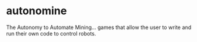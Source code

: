 # autonomine
The Autonomy to Automate Mining... games that allow the user to write and run their own code to control robots.
